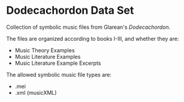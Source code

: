 # Dodecachordon Data Set

Collection of symbolic music files from Glarean's _Dodecachordon_. 

The files are organized according to books I-III, and whether they are:
- Music Theory Examples
- Music Literature Examples
- Music Literature Example Excerpts

The allowed symbolic music file types are:
- .mei
- .xml (musicXML)
